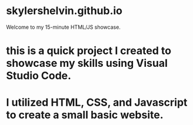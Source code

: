 # skylershelvin.github.io

Welcome to my 15-minute HTML/JS showcase. 
# this is a quick project I created to showcase my skills using Visual Studio Code. 
# I utilized HTML, CSS, and Javascript to create a small basic website. 
